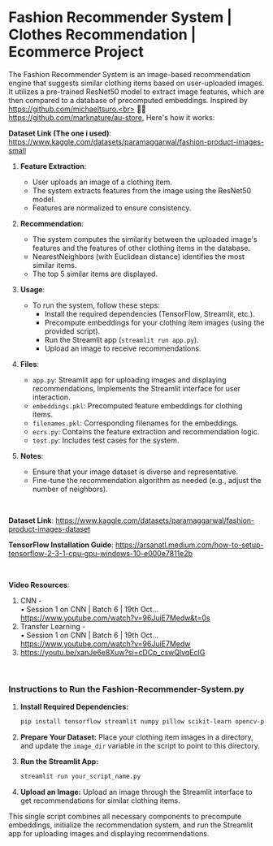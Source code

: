 # Fashion Recommender System | Clothes Recommendation | Ecommerce Project

The Fashion Recommender System is an image-based recommendation engine that suggests similar clothing items based on user-uploaded images. It utilizes a pre-trained ResNet50 model to extract image features, which are then compared to a database of precomputed embeddings. Inspired by https://github.com/michaeltsuro.<br>
👨‍💻 https://github.com/marknature/au-store, Here's how it works:

**Dataset Link (The one i used)**: https://www.kaggle.com/datasets/paramaggarwal/fashion-product-images-small

1. **Feature Extraction**:
   - User uploads an image of a clothing item.
   - The system extracts features from the image using the ResNet50 model.
   - Features are normalized to ensure consistency.

2. **Recommendation**:
   - The system computes the similarity between the uploaded image's features and the features of other clothing items in the database.
   - NearestNeighbors (with Euclidean distance) identifies the most similar items.
   - The top 5 similar items are displayed.

3. **Usage**:
   - To run the system, follow these steps:
     - Install the required dependencies (TensorFlow, Streamlit, etc.).
     - Precompute embeddings for your clothing item images (using the provided script).
     - Run the Streamlit app (`streamlit run app.py`).
     - Upload an image to receive recommendations.

4. **Files**:
   - `app.py`: Streamlit app for uploading images and displaying recommendations, Implements the Streamlit interface for user interaction.
   - `embeddings.pkl`: Precomputed feature embeddings for clothing items.
   - `filenames.pkl`: Corresponding filenames for the embeddings.
   - `ecrs.py`: Contains the feature extraction and recommendation logic.
   - `test.py`: Includes test cases for the system.

5. **Notes**:
   - Ensure that your image dataset is diverse and representative.
   - Fine-tune the recommendation algorithm as needed (e.g., adjust the number of neighbors).

<br>

**Dataset Link**: https://www.kaggle.com/datasets/paramaggarwal/fashion-product-images-dataset

**TensorFlow Installation Guide**: https://arsanatl.medium.com/how-to-setup-tensorflow-2-3-1-cpu-gpu-windows-10-e000e7811e2b

<br>

**Video Resources**:

1. CNN -   
  • Session 1 on CNN | Batch 6 | 19th Oct... https://www.youtube.com/watch?v=96JuiE7Medw&t=0s 
2. Transfer Learning -   
 • Session 1 on CNN | Batch 6 | 19th Oct... https://www.youtube.com/watch?v=96JuiE7Medw
3. https://youtu.be/xanJe6e8Xuw?si=cDCp_cswQlvqEcIG

<br>

### Instructions to Run the Fashion-Recommender-System.py

1. **Install Required Dependencies:**
   ```sh
   pip install tensorflow streamlit numpy pillow scikit-learn opencv-python tqdm
   ```

2. **Prepare Your Dataset:**
   Place your clothing item images in a directory, and update the `image_dir` variable in the script to point to this directory.

3. **Run the Streamlit App:**
   ```sh
   streamlit run your_script_name.py
   ```

4. **Upload an Image:**
   Upload an image through the Streamlit interface to get recommendations for similar clothing items.

This single script combines all necessary components to precompute embeddings, initialize the recommendation system, and run the Streamlit app for uploading images and displaying recommendations.
